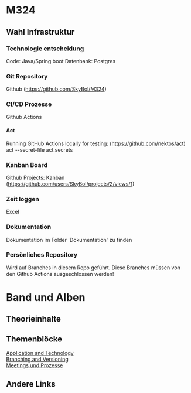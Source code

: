 # M324

## Wahl Infrastruktur

### Technologie entscheidung

Code: Java/Spring boot
Datenbank: Postgres

### Git Repository

Github
(https://github.com/SkyBol/M324)

### CI/CD Prozesse

Github Actions

#### Act

Running GitHub Actions locally for testing:
(https://github.com/nektos/act)
act --secret-file act.secrets


### Kanban Board

Github Projects: Kanban
(https://github.com/users/SkyBol/projects/2/views/1)

### Zeit loggen

Excel

### Dokumentation

Dokumentation im Folder 'Dokumentation' zu finden

### Persönliches Repository

Wird auf Branches in diesem Repo geführt. Diese Branches müssen von den Github Actions ausgeschlossen werden!

# Band und Alben

## Theorieinhalte

## Themenblöcke

[Application and Technology](Dokumentation/Application-Technology.md) <br>
[Branching and Versioning](Dokumentation/Branching-Versioning.md) <br>
[Meetings und Prozesse](Dokumentation/Meetings-Prozesse.md) <br>

## Andere Links
